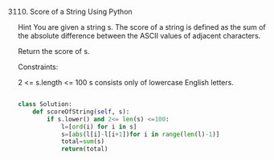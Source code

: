 3110. Score of a String Using Python

Hint
You are given a string s. The score of a string is defined as the sum of the absolute difference between the ASCII values of adjacent characters.

Return the score of s.

Constraints:

2 <= s.length <= 100
s consists only of lowercase English letters.

```Python

class Solution:
    def scoreOfString(self, s):
        if s.lower() and 2<= len(s) <=100:    
            l=[ord(i) for i in s]
            s=[abs(l[i]-l[i+1])for i in range(len(l)-1)]
            total=sum(s)
            return(total)
